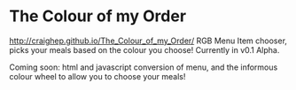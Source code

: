 # The Colour of my Order
http://craighep.github.io/The_Colour_of_my_Order/
RGB Menu Item chooser, picks your meals based on the colour you choose!
Currently in v0.1 Alpha.

Coming soon: html and javascript conversion of menu, and the informous colour wheel to allow you to choose your meals!
